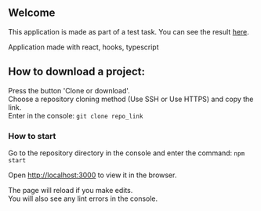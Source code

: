 ## Welcome

This application is made as part of a test task.
You can see the result [here](https://ksuburn.github.io/postList-testApp/ ).<br>

Application made with react, hooks, typescript

## How to download a project:

Press the button 'Clone or download'.<br>
Choose a repository cloning method (Use SSH or Use HTTPS) and copy the link.<br>
Enter in the console: ```git clone repo_link```<br>

### How to start

Go to the repository directory in the console and enter the command: 
```npm start```

Open [http://localhost:3000](http://localhost:3000) to view it in the browser.

The page will reload if you make edits.<br>
You will also see any lint errors in the console.
